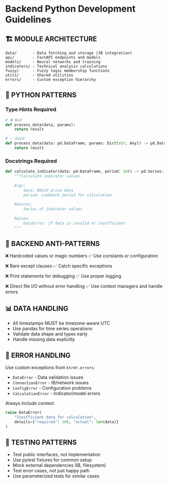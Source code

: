 # Backend Python Development Guidelines

## 🏗️ MODULE ARCHITECTURE

```
data/       - Data fetching and storage (IB integration)
api/        - FastAPI endpoints and models
models/     - Neural networks and training
indicators/ - Technical analysis calculations
fuzzy/      - Fuzzy logic membership functions
utils/      - Shared utilities
errors/     - Custom exception hierarchy
```

## 📝 PYTHON PATTERNS

### Type Hints Required
```python
# ❌ Bad
def process_data(data, params):
    return result

# ✅ Good  
def process_data(data: pd.DataFrame, params: Dict[str, Any]) -> pd.DataFrame:
    return result
```

### Docstrings Required
```python
def calculate_indicator(data: pd.DataFrame, period: int) -> pd.Series:
    """Calculate indicator values.
    
    Args:
        data: OHLCV price data
        period: Lookback period for calculation
        
    Returns:
        Series of indicator values
        
    Raises:
        DataError: If data is invalid or insufficient
    """
```

## 🚫 BACKEND ANTI-PATTERNS

❌ Hardcoded values or magic numbers
✅ Use constants or configuration

❌ Bare except clauses
✅ Catch specific exceptions

❌ Print statements for debugging
✅ Use proper logging

❌ Direct file I/O without error handling
✅ Use context managers and handle errors

## 📊 DATA HANDLING

- All timestamps MUST be timezone-aware UTC
- Use pandas for time series operations
- Validate data shape and types early
- Handle missing data explicitly

## 🔧 ERROR HANDLING

Use custom exceptions from `ktrdr.errors`:
- `DataError` - Data validation issues
- `ConnectionError` - IB/network issues  
- `ConfigError` - Configuration problems
- `CalculationError` - Indicator/model errors

Always include context:
```python
raise DataError(
    "Insufficient data for calculation",
    details={"required": 100, "actual": len(data)}
)
```

## 🧪 TESTING PATTERNS

- Test public interfaces, not implementation
- Use pytest fixtures for common setup
- Mock external dependencies (IB, filesystem)
- Test error cases, not just happy path
- Use parameterized tests for similar cases